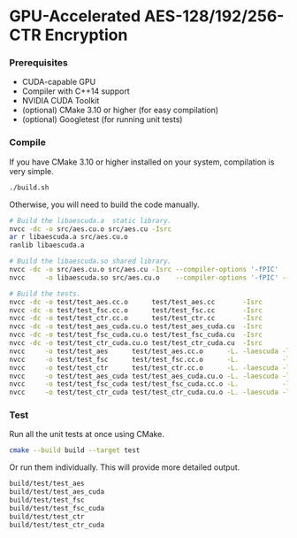 # GPU-Accelerated AES-128/192/256-CTR Encryption

### Prerequisites

- CUDA-capable GPU
- Compiler with C++14 support
- NVIDIA CUDA Toolkit
- (optional) CMake 3.10 or higher (for easy compilation)
- (optional) Googletest (for running unit tests)

### Compile

If you have CMake 3.10 or higher installed on your system, compilation is very simple.

```bash
./build.sh
```

Otherwise, you will need to build the code manually.

```bash
# Build the libaescuda.a  static library.
nvcc -dc -o src/aes.cu.o src/aes.cu -Isrc
ar r libaescuda.a src/aes.cu.o
ranlib libaescuda.a

# Build the libaescuda.so shared library.
nvcc -dc -o src/aes.cu.o src/aes.cu -Isrc --compiler-options '-fPIC'
nvcc     -o libaescuda.so src/aes.cu.o    --compiler-options '-fPIC' --shared

# Build the tests.
nvcc -dc -o test/test_aes.cc.o      test/test_aes.cc       -Isrc
nvcc -dc -o test/test_fsc.cc.o      test/test_fsc.cc       -Isrc
nvcc -dc -o test/test_ctr.cc.o      test/test_ctr.cc       -Isrc
nvcc -dc -o test/test_aes_cuda.cu.o test/test_aes_cuda.cu  -Isrc
nvcc -dc -o test/test_fsc_cuda.cu.o test/test_fsc_cuda.cu  -Isrc
nvcc -dc -o test/test_ctr_cuda.cu.o test/test_ctr_cuda.cu  -Isrc
nvcc     -o test/test_aes      test/test_aes.cc.o      -L. -laescuda -lgtest -lgtest_main  # CPU-bound tests
nvcc     -o test/test_fsc      test/test_fsc.cc.o      -L.           -lgtest -lgtest_main
nvcc     -o test/test_ctr      test/test_ctr.cc.o      -L. -laescuda -lgtest -lgtest_main
nvcc     -o test/test_aes_cuda test/test_aes_cuda.cu.o -L. -laescuda -lgtest -lgtest_main  # GPU-bound tests
nvcc     -o test/test_fsc_cuda test/test_fsc_cuda.cc.o -L.           -lgtest -lgtest_main
nvcc     -o test/test_ctr_cuda test/test_ctr_cuda.cu.o -L. -laescuda -lgtest -lgtest_main
```

### Test

Run all the unit tests at once using CMake.

```bash
cmake --build build --target test
```

Or run them individually. This will provide more detailed output.

```bash
build/test/test_aes
build/test/test_aes_cuda
build/test/test_fsc
build/test/test_fsc_cuda
build/test/test_ctr
build/test/test_ctr_cuda
```
